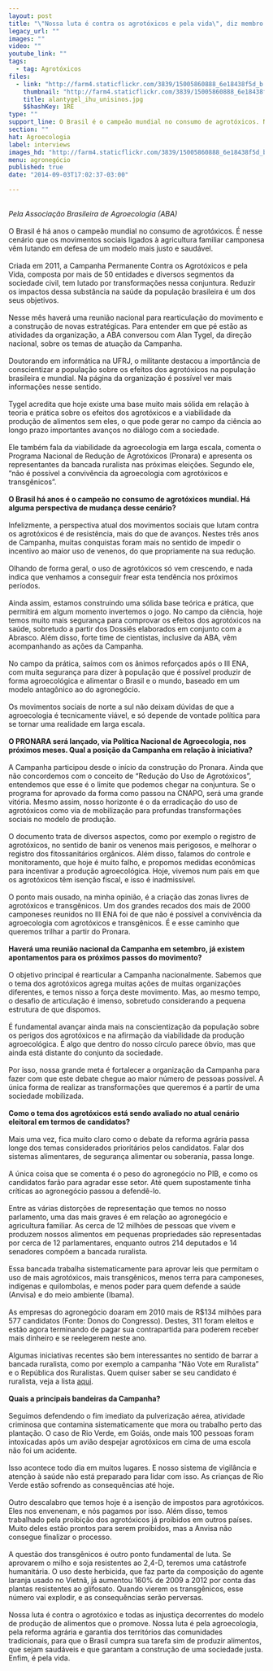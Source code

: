 ```yaml
---
layout: post
title: "\"Nossa luta é contra os agrotóxicos e pela vida\", diz membro de campanha"
legacy_url: ""
images: ""
video: ""
youtube_link: ""
tags:
  - tag: Agrotóxicos
files:
  - link: "http://farm4.staticflickr.com/3839/15005860888_6e18438f5d_b.jpg"
    thumbnail: "http://farm4.staticflickr.com/3839/15005860888_6e18438f5d_t.jpg"
    title: alantygel_ihu_unisinos.jpg
    $$hashKey: 1RE
type: ""
support_line: O Brasil é o campeão mundial no consumo de agrotóxicos. Nesse cenário os movimentos vêm lutando em defesa de um modelo mais justo e saudável.
section: ""
hat: Agroecologia
label: interviews
images_hd: "http://farm4.staticflickr.com/3839/15005860888_6e18438f5d_b.jpg"
menu: agronegócio
published: true
date: "2014-09-03T17:02:37-03:00"

---
```

<p><br />
<em>Pela Associa&ccedil;&atilde;o Brasileira de Agroecologia (ABA)</em><br />
<br />
O Brasil &eacute; h&aacute; anos o campe&atilde;o mundial no consumo de agrot&oacute;xicos. &Eacute; nesse cen&aacute;rio que os movimentos sociais ligados &agrave; agricultura familiar camponesa v&ecirc;m lutando em defesa de um modelo mais justo e saud&aacute;vel.&nbsp;<br />
<br />
Criada em 2011, a Campanha Permanente Contra os Agrot&oacute;xicos e pela Vida, composta por mais de 50 entidades e diversos segmentos da sociedade civil, tem lutado por transforma&ccedil;&otilde;es nessa conjuntura. Reduzir os impactos dessa subst&acirc;ncia na sa&uacute;de da popula&ccedil;&atilde;o brasileira &eacute; um dos seus objetivos.<br />
<br />
Nesse m&ecirc;s haver&aacute; uma reuni&atilde;o nacional para rearticula&ccedil;&atilde;o do movimento e a constru&ccedil;&atilde;o de novas estrat&eacute;gicas. Para entender em que p&eacute; est&atilde;o as atividades da organiza&ccedil;&atilde;o, a ABA conversou com Alan Tygel, da dire&ccedil;&atilde;o nacional, sobre os temas de atua&ccedil;&atilde;o da Campanha.&nbsp;<br />
<br />
Doutorando em inform&aacute;tica na UFRJ, o militante destacou a import&acirc;ncia de conscientizar a popula&ccedil;&atilde;o sobre os efeitos dos agrot&oacute;xicos na popula&ccedil;&atilde;o brasileira e mundial. Na p&aacute;gina da organiza&ccedil;&atilde;o &eacute; poss&iacute;vel ver mais informa&ccedil;&otilde;es nesse sentido.<br />
<br />
Tygel acredita que hoje existe uma base muito mais s&oacute;lida em rela&ccedil;&atilde;o &agrave; teoria e pr&aacute;tica sobre os efeitos dos agrot&oacute;xicos e a viabilidade da produ&ccedil;&atilde;o de alimentos sem eles, o que pode gerar no campo da ci&ecirc;ncia ao longo prazo importantes avan&ccedil;os no di&aacute;logo com a sociedade.&nbsp;<br />
<br />
Ele tamb&eacute;m fala da viabilidade da agroecologia em larga escala, comenta o Programa Nacional de Redu&ccedil;&atilde;o de Agrot&oacute;xicos (Pronara) e apresenta os representantes da bancada ruralista nas pr&oacute;ximas elei&ccedil;&otilde;es. Segundo ele, &ldquo;n&atilde;o &eacute; poss&iacute;vel a conviv&ecirc;ncia da agroecologia com agrot&oacute;xicos e transg&ecirc;nicos&rdquo;.<br />
<br />
<strong>O Brasil h&aacute; anos &eacute; o campe&atilde;o no consumo de agrot&oacute;xicos mundial. H&aacute; alguma perspectiva de mudan&ccedil;a desse cen&aacute;rio?</strong><br />
<br />
Infelizmente, a perspectiva atual dos movimentos sociais que lutam contra os agrot&oacute;xicos &eacute; de resist&ecirc;ncia, mais do que de avan&ccedil;os. Nestes tr&ecirc;s anos de Campanha, muitas conquistas foram mais no sentido de impedir o incentivo ao maior uso de venenos, do que propriamente na sua redu&ccedil;&atilde;o.<br />
<br />
Olhando de forma geral, o uso de agrot&oacute;xicos s&oacute; vem crescendo, e nada indica que venhamos a conseguir frear esta tend&ecirc;ncia nos pr&oacute;ximos per&iacute;odos.<br />
<br />
Ainda assim, estamos construindo uma s&oacute;lida base te&oacute;rica e pr&aacute;tica, que permitir&aacute; em algum momento invertemos o jogo. No campo da ci&ecirc;ncia, hoje temos muito mais seguran&ccedil;a para comprovar os efeitos dos agrot&oacute;xicos na sa&uacute;de, sobretudo a partir dos Dossi&ecirc;s elaborados em conjunto com a Abrasco. Al&eacute;m disso, forte time de cientistas, inclusive da ABA, v&ecirc;m acompanhando as a&ccedil;&otilde;es da Campanha.<br />
<br />
No campo da pr&aacute;tica, sa&iacute;mos com os &acirc;nimos refor&ccedil;ados ap&oacute;s o III ENA, com muita seguran&ccedil;a para dizer &agrave; popula&ccedil;&atilde;o que &eacute; poss&iacute;vel produzir de forma agroecol&oacute;gica e alimentar o Brasil e o mundo, baseado em um modelo antag&ocirc;nico ao do agroneg&oacute;cio.<br />
<br />
Os movimentos sociais de norte a sul n&atilde;o deixam d&uacute;vidas de que a agroecologia &eacute; tecnicamente vi&aacute;vel, e s&oacute; depende de vontade pol&iacute;tica para se tornar uma realidade em larga escala.<br />
<br />
<strong>O PRONARA ser&aacute; lan&ccedil;ado, via Pol&iacute;tica Nacional de Agroecologia, nos pr&oacute;ximos meses. Qual a posi&ccedil;&atilde;o da Campanha em rela&ccedil;&atilde;o &agrave; iniciativa?</strong><br />
<br />
A Campanha participou desde o in&iacute;cio da constru&ccedil;&atilde;o do Pronara. Ainda que n&atilde;o concordemos com o conceito de &ldquo;Redu&ccedil;&atilde;o do Uso de Agrot&oacute;xicos&rdquo;, entendemos que esse &eacute; o limite que podemos chegar na conjuntura. Se o programa for aprovado da forma como passou na CNAPO, ser&aacute; uma grande vit&oacute;ria. Mesmo assim, nosso horizonte &eacute; o da erradica&ccedil;&atilde;o do uso de agrot&oacute;xicos como via de mobiliza&ccedil;&atilde;o para profundas transforma&ccedil;&otilde;es sociais no modelo de produ&ccedil;&atilde;o.<br />
<br />
O documento trata de diversos aspectos, como por exemplo o registro de agrot&oacute;xicos, no sentido de banir os venenos mais perigosos, e melhorar o registro dos fitossanit&aacute;rios org&acirc;nicos. Al&eacute;m disso, falamos do controle e monitoramento, que hoje &eacute; muito falho, e propomos medidas econ&ocirc;micas para incentivar a produ&ccedil;&atilde;o agroecol&oacute;gica. Hoje, vivemos num pa&iacute;s em que os agrot&oacute;xicos t&ecirc;m isen&ccedil;&atilde;o fiscal, e isso &eacute; inadmiss&iacute;vel.<br />
<br />
O ponto mais ousado, na minha opini&atilde;o, &eacute; a cria&ccedil;&atilde;o das zonas livres de agrot&oacute;xicos e transg&ecirc;nicos. Um dos grandes recados dos mais de 2000 camponeses reunidos no III ENA foi de que n&atilde;o &eacute; poss&iacute;vel a conviv&ecirc;ncia da agroecologia com agrot&oacute;xicos e transg&ecirc;nicos. &Eacute; e esse caminho que queremos trilhar a partir do Pronara.<br />
<br />
<strong>Haver&aacute; uma reuni&atilde;o nacional da Campanha em setembro, j&aacute; existem apontamentos para os pr&oacute;ximos passos do movimento?</strong><br />
<br />
O objetivo principal &eacute; rearticular a Campanha nacionalmente. Sabemos que o tema dos agrot&oacute;xicos agrega muitas a&ccedil;&otilde;es de muitas organiza&ccedil;&otilde;es diferentes, e temos nisso a for&ccedil;a deste movimento. Mas, ao mesmo tempo, o desafio de articula&ccedil;&atilde;o &eacute; imenso, sobretudo considerando a pequena estrutura de que dispomos.<br />
<br />
&Eacute; fundamental avan&ccedil;ar ainda mais na conscientiza&ccedil;&atilde;o da popula&ccedil;&atilde;o sobre os perigos dos agrot&oacute;xicos e na afirma&ccedil;&atilde;o da viabilidade da produ&ccedil;&atilde;o agroecol&oacute;gica. &Eacute; algo que dentro do nosso c&iacute;rculo parece &oacute;bvio, mas que ainda est&aacute; distante do conjunto da sociedade.&nbsp;<br />
<br />
Por isso, nossa grande meta &eacute; fortalecer a organiza&ccedil;&atilde;o da Campanha para fazer com que este debate chegue ao maior n&uacute;mero de pessoas poss&iacute;vel. A &uacute;nica forma de realizar as transforma&ccedil;&otilde;es que queremos &eacute; a partir de uma sociedade mobilizada.<br />
<br />
<strong>Como o tema dos agrot&oacute;xicos est&aacute; sendo avaliado no atual cen&aacute;rio eleitoral em termos de candidatos?</strong><br />
<br />
Mais uma vez, fica muito claro como o debate da reforma agr&aacute;ria passa longe dos temas considerados priorit&aacute;rios pelos candidatos. Falar dos sistemas alimentares, de seguran&ccedil;a alimentar ou soberania, passa longe.<br />
<br />
A &uacute;nica coisa que se comenta &eacute; o peso do agroneg&oacute;cio no PIB, e como os candidatos far&atilde;o para agradar esse setor. At&eacute; quem supostamente tinha cr&iacute;ticas ao agroneg&oacute;cio passou a defend&ecirc;-lo.<br />
<br />
Entre as v&aacute;rias distor&ccedil;&otilde;es de representa&ccedil;&atilde;o que temos no nosso parlamento, uma das mais graves &eacute; em rela&ccedil;&atilde;o ao agroneg&oacute;cio e agricultura familiar. As cerca de 12 milh&otilde;es de pessoas que vivem e produzem nossos alimentos em pequenas propriedades s&atilde;o representadas por cerca de 12 parlamentares, enquanto outros 214 deputados e 14 senadores comp&otilde;em a bancada ruralista.&nbsp;<br />
<br />
Essa bancada trabalha sistematicamente para aprovar leis que permitam o uso de mais agrot&oacute;xicos, mais transg&ecirc;nicos, menos terra para camponeses, ind&iacute;genas e quilombolas, e menos poder para quem defende a sa&uacute;de (Anvisa) e do meio ambiente (Ibama).<br />
<br />
As empresas do agroneg&oacute;cio doaram em 2010 mais de R$134 milh&otilde;es para 577 candidatos (Fonte: Donos do Congresso). Destes, 311 foram eleitos e est&atilde;o agora terminando de pagar sua contrapartida para poderem receber mais dinheiro e se reelegerem neste ano.<br />
<br />
Algumas iniciativas recentes s&atilde;o bem interessantes no sentido de barrar a bancada ruralista, como por exemplo a campanha &ldquo;N&atilde;o Vote em Ruralista&rdquo; e o Rep&uacute;blica dos Ruralistas. Quem quiser saber se seu candidato &eacute; ruralista, veja a lista&nbsp;<a href="http://pt.wikipedia.org/wiki/Bancada_ruralista">aqui</a>.<br />
<br />
<strong>Q</strong><strong>uais a principais bandeiras da Campanha?</strong><br />
<br />
Seguimos defendendo o fim imediato da pulveriza&ccedil;&atilde;o a&eacute;rea, atividade criminosa que contamina sistematicamente que mora ou trabalho perto das planta&ccedil;&atilde;o. O caso de Rio Verde, em Goi&aacute;s, onde mais 100 pessoas foram intoxicadas ap&oacute;s um avi&atilde;o despejar agrot&oacute;xicos em cima de uma escola n&atilde;o foi um acidente.&nbsp;<br />
<br />
Isso acontece todo dia em muitos lugares. E nosso sistema de vigil&acirc;ncia e aten&ccedil;&atilde;o &agrave; sa&uacute;de n&atilde;o est&aacute; preparado para lidar com isso. As crian&ccedil;as de Rio Verde est&atilde;o sofrendo as consequ&ecirc;ncias at&eacute; hoje.<br />
<br />
Outro descalabro que temos hoje &eacute; a isen&ccedil;&atilde;o de impostos para agrot&oacute;xicos. Eles nos envenenam, e n&oacute;s pagamos por isso. Al&eacute;m disso, temos trabalhado pela proibi&ccedil;&atilde;o dos agrot&oacute;xicos j&aacute; proibidos em outros pa&iacute;ses. Muito deles est&atilde;o prontos para serem proibidos, mas a Anvisa n&atilde;o consegue finalizar o processo.<br />
<br />
A quest&atilde;o dos transg&ecirc;nicos &eacute; outro ponto fundamental de luta. Se aprovarem o milho e soja resistentes ao 2,4-D, teremos uma cat&aacute;strofe humanit&aacute;ria. O uso deste herbicida, que faz parte da composi&ccedil;&atilde;o do agente laranja usado no Vietn&atilde;, j&aacute; aumentou 160% de 2009 a 2012 por conta das plantas resistentes ao glifosato. Quando vierem os transg&ecirc;nicos, esse n&uacute;mero vai explodir, e as consequ&ecirc;ncias ser&atilde;o perversas.<br />
<br />
Nossa luta &eacute; contra o agrot&oacute;xico e todas as injusti&ccedil;a decorrentes do modelo de produ&ccedil;&atilde;o de alimentos que o promove. Nossa luta &eacute; pela agroecologia, pela reforma agr&aacute;ria e garantia dos territ&oacute;rios das comunidades tradicionais, para que o Brasil cumpra sua tarefa sim de produzir alimentos, que sejam saud&aacute;veis e que garantam a constru&ccedil;&atilde;o de uma sociedade justa. Enfim, &eacute; pela vida.</p>
